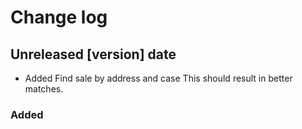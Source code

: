 # Change log

## Unreleased [version] date

- Added Find sale by address and case
  This should result in better matches.

### Added



